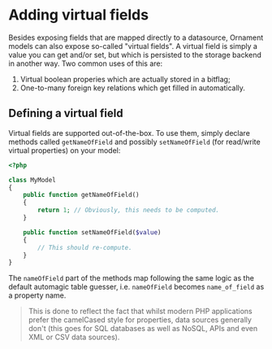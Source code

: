 # Adding virtual fields
Besides exposing fields that are mapped directly to a datasource, Ornament
models can also expose so-called "virtual fields". A virtual field is simply
a value you can get and/or set, but which is persisted to the storage backend
in another way. Two common uses of this are:

1. Virtual boolean properies which are actually stored in a bitflag;
2. One-to-many foreign key relations which get filled in automatically.

## Defining a virtual field
Virtual fields are supported out-of-the-box. To use them, simply declare
methods called `getNameOfField` and possibly `setNameOfField` (for read/write
virtual properties) on your model:

```php
<?php

class MyModel
{
    public function getNameOfField()
    {
        return 1; // Obviously, this needs to be computed.
    }

    public function setNameOfField($value)
    {
        // This should re-compute.
    }
}
```

The `nameOfField` part of the methods map following the same logic as the
default automagic table guesser, i.e. `nameOfField` becomes `name_of_field` as
a property name.

> This is done to reflect the fact that whilst modern PHP applications prefer
> the camelCased style for properties, data sources generally don't (this goes
> for SQL databases as well as NoSQL, APIs and even XML or CSV data sources).

